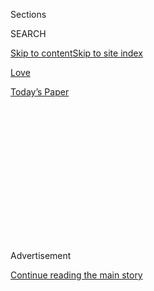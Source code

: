 <div id="app">

<div>

<div>

<div>

<div class="NYTAppHideMasthead css-1q2w90k e1suatyy0">

<div class="section css-ui9rw0 e1suatyy2">

<div class="css-eph4ug er09x8g0">

<div class="css-6n7j50">

</div>

<span class="css-1dv1kvn">Sections</span>

<div class="css-10488qs">

<span class="css-1dv1kvn">SEARCH</span>

</div>

[Skip to content](#site-content)[Skip to site
index](#site-index)

</div>

<div id="masthead-section-label" class="css-1wr3we4 eaxe0e00">

[Love](https://www.nytimes3xbfgragh.onion/section/fashion/weddings)

</div>

<div class="css-10698na e1huz5gh0">

</div>

</div>

<div id="masthead-bar-one" class="section hasLinks css-15hmgas e1csuq9d3">

<div class="css-uqyvli e1csuq9d0">

</div>

<div class="css-1uqjmks e1csuq9d1">

</div>

<div class="css-9e9ivx">

[](https://myaccount.nytimes3xbfgragh.onion/auth/login?response_type=cookie&client_id=vi)

</div>

<div class="css-1bvtpon e1csuq9d2">

[Today’s
Paper](https://www.nytimes3xbfgragh.onion/section/todayspaper)

</div>

</div>

</div>

</div>

<div data-aria-hidden="false">

<div id="site-content" data-role="main">

<div>

<div class="css-1aor85t" style="opacity:0.000000001;z-index:-1;visibility:hidden">

<div class="css-1hqnpie">

<div class="css-epjblv">

<span class="css-17xtcya">[Love](/section/fashion/weddings)</span><span class="css-x15j1o">|</span><span class="css-fwqvlz">You
Know That Apartment Next
Door?</span>

</div>

<div class="css-k008qs">

<div class="css-1iwv8en">

<span class="css-18z7m18"></span>

<div>

</div>

</div>

<span class="css-1n6z4y">https://nyti.ms/2EOo47G</span>

<div class="css-1705lsu">

<div class="css-4xjgmj">

<div class="css-4skfbu" data-role="toolbar" data-aria-label="Social Media Share buttons, Save button, and Comments Panel with current comment count" data-testid="share-tools">

  - 
  - 
  - 
  - 
    
    <div class="css-6n7j50">
    
    </div>

  - 

</div>

</div>

</div>

</div>

</div>

</div>

<div class="css-13pd83m">

</div>

<div id="top-wrapper" class="css-1sy8kpn">

<div id="top-slug" class="css-l9onyx">

Advertisement

</div>

[Continue reading the main
story](#after-top)

<div class="ad top-wrapper" style="text-align:center;height:100%;display:block;min-height:250px">

<div id="top" class="place-ad" data-position="top" data-size-key="top">

</div>

</div>

<div id="after-top">

</div>

</div>

<div>

<div id="sponsor-wrapper" class="css-1hyfx7x">

<div id="sponsor-slug" class="css-19vbshk">

Supported by

</div>

[Continue reading the main
story](#after-sponsor)

<div id="sponsor" class="ad sponsor-wrapper" style="text-align:center;height:100%;display:block">

</div>

<div id="after-sponsor">

</div>

</div>

<div class="css-186x18t">

mini-vows

</div>

<div class="css-1vkm6nb ehdk2mb0">

# You Know That Apartment Next Door?

</div>

Gopal Narsimhamurthy was so certain he and Megha Jain were meant to be
together that he traveled 3,000 miles one way for dates and bought a
place adjoining
hers.

<div class="css-79elbk" data-testid="photoviewer-wrapper">

<div class="css-z3e15g" data-testid="photoviewer-wrapper-hidden">

</div>

<div class="css-1a48zt4 ehw59r15" data-testid="photoviewer-children">

![<span class="css-cnj6d5 e1z0qqy90" itemprop="copyrightHolder"><span class="css-1ly73wi e1tej78p0">Credit...</span><span><span>Richard
Jopson</span></span></span>](https://static01.graylady3jvrrxbe.onion/images/2020/09/06/style/06Jain-Narsimhamurtha/06Jain-Narsimhamurtha-articleLarge.jpg?quality=75&auto=webp&disable=upscale)

</div>

</div>

<div class="css-18e8msd">

<div class="css-vp77d3 epjyd6m0">

<div class="css-hus3qt ey68jwv0" data-aria-hidden="true">

[![Vincent M.
Mallozzi](https://static01.graylady3jvrrxbe.onion/images/2019/02/14/multimedia/author-vincent-m-mallozzi/author-vincent-m-mallozzi-thumbLarge.png
"Vincent M. Mallozzi")](https://www.nytimes3xbfgragh.onion/by/vincent-m-mallozzi)

</div>

<div class="css-1baulvz">

By [<span class="css-1baulvz last-byline" itemprop="name">Vincent M.
Mallozzi</span>](https://www.nytimes3xbfgragh.onion/by/vincent-m-mallozzi)

</div>

</div>

  - 
    
    <div class="css-ld3wwf e16638kd2">
    
    Published Sept. 4, 2020Updated Sept. 7,
    2020
    
    </div>

  - 
    
    <div class="css-4xjgmj">
    
    <div class="css-pvvomx" data-role="toolbar" data-aria-label="Social Media Share buttons, Save button, and Comments Panel with current comment count" data-testid="share-tools">
    
      - 
      - 
      - 
      - 
        
        <div class="css-6n7j50">
        
        </div>
    
      - 
    
    </div>
    
    </div>

</div>

</div>

<div class="section meteredContent css-1r7ky0e" name="articleBody" itemprop="articleBody">

<div class="css-1fanzo5 StoryBodyCompanionColumn">

<div class="css-53u6y8">

When Megha Jain said that Gopal Narsimhamurthy is “completely unlike any
man I have ever met,” she was speaking about the man whom she met in
June 2018. He was the man who took 15 round-trip flights — from Dublin,
where he lived at the time, to New York, where she lived — during a
14-month period of long-distance dating.

Ms. Jain, a lawyer who works in employee relations at Disney in New
York, was speaking about the man who so strongly believed that he and
she were meant to be that he bought the apartment next to hers in
Manhattan’s Sutton Place neighborhood for the purpose of knocking down
the walls, combining them and starting a family.

“He was with me so often,” said Ms. Jain, beginning to laugh, “that
people I knew were wondering if he actually had a job in Ireland.”

Ms. Jain and Mr. Narsimhamurthy, both 30, met at a bar in New Orleans,
just after they had attended a bachelor and bachelorette party. Mutual
friends had introduced them.

</div>

</div>

<div class="css-1fanzo5 StoryBodyCompanionColumn">

<div class="css-53u6y8">

“She was the only person I noticed in a really crowded room,” said Mr.
Narsimhamurthy, a senior director of funds at Kroll Bond Rating Agency,
a financial services company in New
York.

</div>

</div>

<div class="css-79elbk" data-testid="photoviewer-wrapper">

<div class="css-z3e15g" data-testid="photoviewer-wrapper-hidden">

</div>

<div class="css-1a48zt4 ehw59r15" data-testid="photoviewer-children">

![<span class="css-cnj6d5 e1z0qqy90" itemprop="copyrightHolder"><span class="css-1ly73wi e1tej78p0">Credit...</span><span>Richard
Jopson</span></span>](https://static01.graylady3jvrrxbe.onion/images/2020/09/02/style/06Jain-Narsimhamurtha2/oakImage-1599074705630-articleLarge.jpg?quality=75&auto=webp&disable=upscale)

</div>

</div>

<div class="css-1fanzo5 StoryBodyCompanionColumn">

<div class="css-53u6y8">

“She was wearing a red tank top, but it was her eyes I noticed first,”
he said. “There was just something about them, and she was just so
beautiful.”

They were soon enjoying what he called “a very natural conversation,
nothing overly flirtatious.”

He learned that her parents, Neerja and Sanjay Jain, lived in Old
Brookville, N.Y., but that she lived in Manhattan. He raised her
eyebrows by telling her that he lived and worked in Dublin.

“Oh please,” she recalled saying. “Is that what you tell all the girls
you try and pick up at bars?”

</div>

</div>

<div class="css-1fanzo5 StoryBodyCompanionColumn">

<div class="css-53u6y8">

He eventually convinced her that he was telling the truth, and she
convinced him that she was well worth what would amount to a very
long-distance relationship. (They shortened the distance considerably in
August 2019, when Mr. Narsimhamurthy moved back to New York.)

“We both think about life in the same way,” he said. “When I met her
family, it felt as if they were my family.”

Ms. Jain felt much the same around his family. “I love his parents,” she
said, referring to Geetha and Bala Narsimhamurthy of Kendall Park, N.J.

As for Mr. Narsimhamurthy, who proposed Dec. 7, 2019, Ms. Jain said, “I
could tell early on that this was the kind of loving, caring and
unselfish person that I could marry one day.”

They were married Aug. 29 at the home of the bride’s parents. V.
Bhairava Murthy, a Hindu priest, led the ceremony before 50 guests. The
couple had originally intended to marry at Oheka Castle in Huntington,
N.Y., with 350 guests, but the coronavirus forced them to change plans.

“In terms of being the perfect partner,” the bride said, “Gopal has set
the bar higher than I could have ever imagined possible.”

</div>

</div>

</div>

<div>

</div>

<div>

</div>

<div>

</div>

<div>

<div id="bottom-wrapper" class="css-1ede5it">

<div id="bottom-slug" class="css-l9onyx">

Advertisement

</div>

[Continue reading the main
story](#after-bottom)

<div id="bottom" class="ad bottom-wrapper" style="text-align:center;height:100%;display:block;min-height:90px">

</div>

<div id="after-bottom">

</div>

</div>

</div>

</div>

</div>

## Site Index

<div>

</div>

## Site Information Navigation

  - [© <span>2020</span> <span>The New York Times
    Company</span>](https://help.nytimes3xbfgragh.onion/hc/en-us/articles/115014792127-Copyright-notice)

<!-- end list -->

  - [NYTCo](https://www.nytco.com/)
  - [Contact
    Us](https://help.nytimes3xbfgragh.onion/hc/en-us/articles/115015385887-Contact-Us)
  - [Work with us](https://www.nytco.com/careers/)
  - [Advertise](https://nytmediakit.com/)
  - [T Brand Studio](http://www.tbrandstudio.com/)
  - [Your Ad
    Choices](https://www.nytimes3xbfgragh.onion/privacy/cookie-policy#how-do-i-manage-trackers)
  - [Privacy](https://www.nytimes3xbfgragh.onion/privacy)
  - [Terms of
    Service](https://help.nytimes3xbfgragh.onion/hc/en-us/articles/115014893428-Terms-of-service)
  - [Terms of
    Sale](https://help.nytimes3xbfgragh.onion/hc/en-us/articles/115014893968-Terms-of-sale)
  - [Site
    Map](https://spiderbites.nytimes3xbfgragh.onion)
  - [Help](https://help.nytimes3xbfgragh.onion/hc/en-us)
  - [Subscriptions](https://www.nytimes3xbfgragh.onion/subscription?campaignId=37WXW)

</div>

</div>

</div>

</div>
